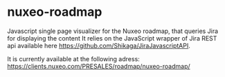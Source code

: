 nuxeo-roadmap
=============

Javascript single page visualizer for the Nuxeo roadmap, that queries Jira for displaying the content
It relies on the JavaScript wrapper of Jira REST api available here https://github.com/Shikaga/JiraJavascriptAPI.

It is currently available at the following adress: https://clients.nuxeo.com/PRESALES/roadmap/nuxeo-roadmap/
